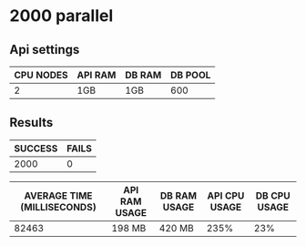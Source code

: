 # 2000 parallel

## Api settings

| CPU NODES | API RAM | DB RAM | DB POOL |
| --------- | ------- | ------ | ------- |
| 2         | 1GB     | 1GB    | 600     |

## Results

| SUCCESS | FAILS |
| ------- | ----- |
| 2000    | 0     |

| AVERAGE TIME (MILLISECONDS) | API RAM USAGE | DB RAM USAGE | API CPU USAGE | DB CPU USAGE |
| --------------------------- | ------------- | ------------ | ------------- | ------------ |
| 82463                       | 198 MB        | 420 MB       | 235%          | 23%          |
